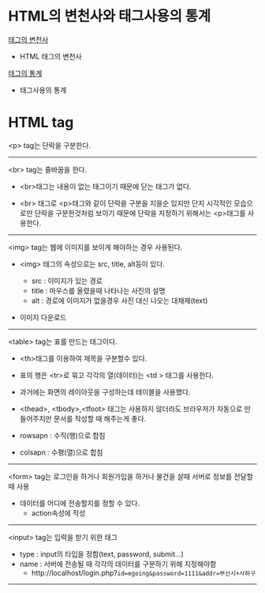 <H1> HTML의 변천사와 태그사용의 통계 </h1>

<a href="http://www.martinrinehart.com/frontend-engineering/engineers/html/html-tag-history.html">태그의 변천사</a>

* HTML 태그의 변천사

<a href="https://www.advancedwebranking.com/html"> 태그의 통계</a>

* 태그사용의 통계

<h1> HTML tag </h1>


&lt;p&gt; tag는 단락을 구분한다.

<hr>

&lt;br&gt; tag는 줄바꿈을 한다.

* &lt;br&gt;태그는 내용이 없는 태그이기 때문에 닫는 태그가 없다.

* &lt;br&gt; 태그로 &lt;p&gt;태그와 같이 단락을 구분을 지을순 있지만 단지 시각적인 모습으로만 단락을 구분한것처럼 보이기 때문에 단락을 지정하기 위해서는 &lt;p&gt;태그를 사용한다.

<hr>
&lt;img&gt; tag는 웹에 이미지를 보이게 해야하는 경우 사용된다. 

* &lt;img&gt; 태그의 속성으로는 src, title, alt등이 있다.
	* src : 이미지가 있는 경로
	* title : 마우스를 올렸을때 나타나는 사진의 설명
	* alt : 경로에 이미지가 없을경우 사진 대신 나오는 대채제(text)

* <a herf="https://pixabay.com/">이미지 다운로드</a>

<hr>

&lt;table&gt; tag는 표를 만드는 태그이다.

* &lt;th&gt;태그를 이용하여 제목을 구분할수 있다.

* 표의 행은 &lt;tr&gt;로 묶고 각각의 열(데이터)는 &lt;td &gt; 태그를 사용한다.

* 과거에는 화면의 레이아웃을 구성하는데 테이블을 사용했다.

* &lt;thead&gt;, &lt;tbody&gt;,&lt;tfoot&gt; 태그는 사용하지 않더라도 브라우저가 자동으로 만들어주지만 문서를 작성할 때 해주는게 좋다.

* rowsapn : 수직(행)으로 합침
* colsapn : 수평(열)으로 합침

<hr>
&lt;form&gt; tag는 로그인을 하거나 회원가입을 하거나 물건을 살때 서버로 정보를 전달할때 사용

* 데이터를 어디에 전송할지를 정할 수 있다.
	* action속성에 작성

<hr>
&lt;input&gt; tag는 입력을 받기 위한 태그

* type : input의 타입을 정함(text, password, submit...)
* name : 서버에 전송될 때 각각의 데이터를 구분하기 위해 지정해야함
	* http://localhost/login.php?`id=egoing&password=1111&addr=부산시+사하구`
	
<hr>


